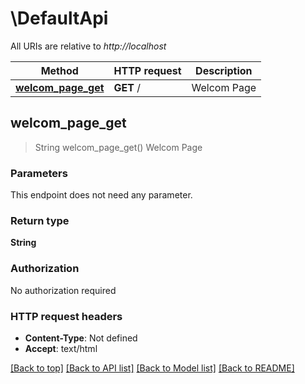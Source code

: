 # \DefaultApi

All URIs are relative to *http://localhost*

Method | HTTP request | Description
------------- | ------------- | -------------
[**welcom_page_get**](DefaultApi.md#welcom_page_get) | **GET** / | Welcom Page



## welcom_page_get

> String welcom_page_get()
Welcom Page

### Parameters

This endpoint does not need any parameter.

### Return type

**String**

### Authorization

No authorization required

### HTTP request headers

- **Content-Type**: Not defined
- **Accept**: text/html

[[Back to top]](#) [[Back to API list]](../README.md#documentation-for-api-endpoints) [[Back to Model list]](../README.md#documentation-for-models) [[Back to README]](../README.md)

